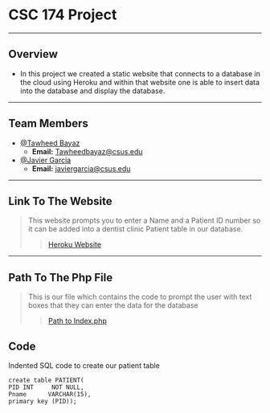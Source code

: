 # CSC 174 Project
---
## Overview 

- In this project we created a static website that connects to a database in the cloud using Heroku and within that website one is able to insert data into the database and display the database.

---

## Team Members


- [@Tawheed Bayaz](https://github.com/TawheedB)
  - **Email:** Tawheedbayaz@csus.edu
- [@Javier Garcia](https://github.com/JavierGarciaJr)
  - **Email:** javiergarcia@csus.edu

---

## Link To The Website
>This website prompts you to enter a Name and a Patient ID number so it can be added into a dentist clinic Patient table in our database.
>> [Heroku Website](https://deliverable31.herokuapp.com)

---
## Path To The Php File
> This is our file which contains the code to prompt the user with text boxes that they can enter the data for the database
>> [Path to Index.php](https://github.com/TawheedB/Deliverable3_CSC174/blob/e6686b78cebe6bb5a11f4f0f2f902bffa54e07d8/index.php)

## Code


Indented SQL code to create our patient table

    create table PATIENT(
    PID	INT     NOT NULL,
    Pname      VARCHAR(15),
    primary key (PID));
